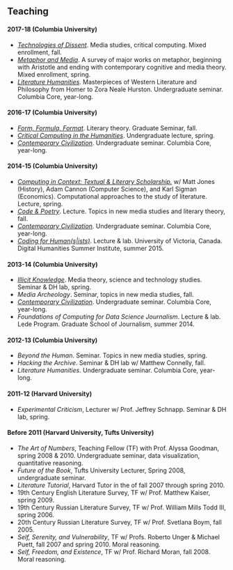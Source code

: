 
## Teaching

#### 2017-18 (Columbia University)
- [*Technologies of Dissent*](
  https://github.com/denten-courses/technologies-of-dissent/tree/master/2017-fall).
Media studies, critical computing. Mixed enrollment, fall.
- [*Metaphor and
  Media*](https://github.com/denten-courses/metaphor-media/blob/master/README.md).
A survey of major works on metaphor, beginning with Aristotle and ending with
contemporary cognitive and media theory. Mixed enrollment, spring.
- [*Literature
  Humanities*](https://github.com/denten-courses/lit-hum/tree/master/2018-spring).
Masterpieces of Western Literature and Philosophy from Homer to Zora Neale
Hurston. Undergraduate seminar. Columbia Core, year-long.

#### 2016-17 (Columbia University)
- [*Form, Formula,
  Format*](https://github.com/denten-courses/form-formula-format). Literary
theory. Graduate Seminar, fall.
- [*Critical Computing in the
  Humanities*](https://github.com/denten-courses/critical-computing/tree/master/2016-spring).
Undergraduate lecture, spring.
- [*Contemporary
  Civilization*](https://github.com/denten-courses/con-civ/blob/master/2014-fall/2014-fall-sched.md).
Undergraduate seminar. Columbia Core, year-long.

#### 2014-15 (Columbia University)

- [*Computing in Context: Textual & Literary
  Scholarship.*](https://github.com/denten-courses/computing-context) w/ Matt
Jones (History), Adam Cannon (Computer Science), and Karl Sigman (Economics).
Computational approaches to the study of literature. Lecture, spring.
- [*Code &
  Poetry*](https://github.com/denten-courses/code-poetry/blob/master/2014-fall/course-sched.md).
Lecture. Topics in new media studies and literary theory, fall.
- [*Contemporary
  Civilization*](https://github.com/denten-courses/con-civ/blob/master/2014-fall/2014-fall-sched.md).
Undergraduate seminar. Columbia Core, year-long.
- [*Coding for
  Human(s|ists)*](https://github.com/denten-workshops/dhsi-coding-fundamentals).
Lecture & lab. University of Victoria, Canada. Digital Humanities Summer
Institute, summer 2015.

#### 2013-14 (Columbia University)

- [*Illicit
  Knowledge*](https://github.com/denten-courses/critical-computing/tree/master/2014-spring).
Media theory, science and technology studies. Seminar & DH lab, spring.
- *Media Archeology*. Seminar, topics in new media studies, fall.
- [*Contemporary
  Civilization*](https://github.com/denten-courses/con-civ/blob/master/2014-fall/2014-fall-sched.md).
Undergraduate seminar. Columbia Core, year-long.
- *Foundations of Computing for Data Science Journalism*. Lecture & lab. Lede
  Program. Graduate School of Journalism, summer 2014.

#### 2012-13 (Columbia University)

- *Beyond the Human*. Seminar. Topics in new media studies, spring.
- *Hacking the Archive*. Seminar & DH lab w/ Matthew Connelly, fall.
- *Literature Humanities*. Undergraduate seminar. Columbia Core, year-long.

#### 2011-12 (Harvard University)

- *Experimental Criticism*, Lecturer w/ Prof. Jeffrey Schnapp. Seminar & DH
  lab, spring.

#### Before 2011 (Harvard University, Tufts University)

- *The Art of Numbers*, Teaching Fellow (TF) with Prof. Alyssa Goodman, spring
  2008 & 2010. Undergraduate seminar, data visualization, quantitative reasoning.
- *Future of the Book*, Tufts University Lecturer, Spring 2008, undergraduate seminar.
- *Literature Tutorial*, Harvard Tutor in the of fall 2007 through spring 2010.
- 19th Century English Literature Survey, TF w/ Prof. Matthew Kaiser, spring 2009.
- 19th Century Russian Literature Survey, TF w/ Prof. William Mills Todd III, spring 2006.
- 20th Century Russian Literature Survey, TF w/ Prof. Svetlana Boym, fall 2005.
- *Self, Serenity, and Vulnerability*, TF w/ Profs. Roberto Unger & Michael Puett, fall 2007 and spring 2010. Moral reasoning.
- *Self, Freedom, and Existence*, TF w/ Prof. Richard Moran, fall 2008. Moral reasoning.

